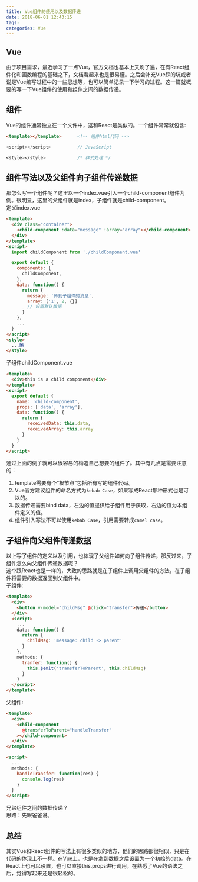 ```yaml
---
title: Vue组件的使用以及数据传递
date: 2018-06-01 12:43:15
tags:
categories: Vue
---
```

## Vue
由于项目需求，最近学习了一点Vue，官方文档也基本上又刷了遍，在有React组件化和函数编程的基础之下，文档看起来也是很易懂。之后会补充Vue踩的坑或者说是Vue编写过程中的一些思想等，也可以简单记录一下学习的过程。这一篇就概要的写一下Vue组件的使用和组件之间的数据传递。

<!--more-->

## 组件
Vue的组件通常独立在一个文件中，这和React是类似的。一个组件常常就包含:  
```html
<template></template>      <!-- 组件html代码 -->
```
```javascript
<script></script>          // JavaScript
```
```css
<style></style>            /* 样式处理 */
```
## 组件写法以及父组件向子组件传递数据
那怎么写一个组件呢？这里以一个index.vue引入一个child-component组件为例。很明显，这里的父组件就是index，子组件就是child-component。  
定义index.vue
```html
<template>
  <div class="container">
    <child-component :data="message" :array="array"></child-component>
  </div>
</template>
<script>
  import childComponent from './childComponent.vue'

  export default {
    components: {
      childComponent,
    },
    data: function() {
      return {
        message: '传到子组件的消息',
        array: ['1', 2, {}]
        // 设置默认数据
      }
    },
    ...
  }
</script>
<style>
  ...略
</style>
```
子组件childComponent.vue
```html
<template>
  <div>this is a child component</div>
</template>
<script>
  export default {
    name: 'child-component',
    props: ['data', 'array'],
    data: function() {
      return {
        receivedData: this.data,
        receivedArray: this.array
      }
    }
  }
</script>
```
通过上面的例子就可以很容易的构造自己想要的组件了。其中有几点是需要注意的：
1. template需要有个“根节点”包括所有写的组件代码。
2. Vue官方建议组件的命名方式为`kebab Case`，如果写成React那种形式也是可以的。
3. 数据传递需要bind data，左边的值提供给子组件用于获取，右边的值为本组件定义的值。
4. 组件引入写法不可以使用`kebab Case`，引用需要转成`camel case`。

## 子组件向父组件传递数据
以上写了组件的定义以及引用，也体现了父组件如何向子组件传递，那反过来，子组件怎么向父组件传递数据呢？  
这个跟React也是一样的，大致的思路就是在子组件上调用父组件的方法，在子组件将需要的数据返回到父组件中。  
子组件:
```html
<template>
  <div>
    <button v-model="childMsg" @click="transfer">传递</button>
  </div>
  <script>
    ...
    data: function() {
      return {
        childMsg: 'message: child -> parent'
      }
    },
    methods: {
      tranfer: function() {
        this.$emit('transferToParent', this.childMsg)
      }
    }
  </script>
</template>
```
父组件:
```html
<template>
  <div>
    <child-component 
      @transferToParent="handleTransfer"
    ></child-component>
  </div>
</template>

<script>
  ...
  methods: {
    handleTransfer: function(res) {
      console.log(res)
    }
  }
</script>
```

兄弟组件之间的数据传递？  
思路：先跟爸爸说。
## 总结
其实Vue和React组件的写法上有很多类似的地方，他们的思路都很相似，只是在代码的体现上不一样。在Vue上，也是在拿到数据之后设置为一个初始的data。在React上也可以设置，也可以直接this.props进行调用。在熟悉了Vue的语法之后，觉得写起来还是很轻松的。